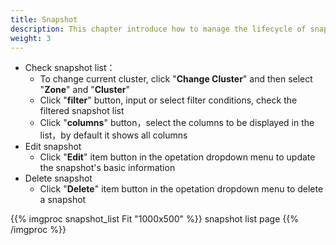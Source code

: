 ```yaml
---
title: Snapshot 
description: This chapter introduce how to manage the lifecycle of snapshots
weight: 3
---
```


* Check snapshot list：
  * To change current cluster, click "**Change Cluster**" and then select "**Zone**" and "**Cluster**"
  * Click "**filter**" button, input or select filter conditions, check the filtered snapshot list
  * Click "**columns**" button，select the columns to be displayed in the list，by default it shows all columns
* Edit snapshot
  * Click "**Edit**" item button in the opetation dropdown menu to update the snapshot's basic information
* Delete snapshot
  * Click "**Delete**" item button in the opetation dropdown menu to delete a snapshot

{{% imgproc snapshot_list Fit "1000x500" %}}
snapshot list page
{{% /imgproc %}}